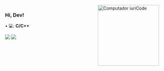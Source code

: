 <img src="https://i.pinimg.com/originals/ee/9d/de/ee9dde88ff4949f5984bf108bdeea0bc.gif" min-width="300px" max-width="300px" width="200px" align="right" alt="Computador iuriCode">

### Hi, Dev!
</p>
• 💻: <strong> C/C++ </strong>
</p>

<p align="left">
  <a href = "https://www.codewars.com/users/Diogo-ss"><img src="https://www.codewars.com/users/Diogo-ss/badges/micro" min-width="200px" max-width="200px"></a>
  <img src="https://komarev.com/ghpvc/?username=Diogo-ss&color=a4bafd&style=flat-square&label=🚀+views" />
</p>
